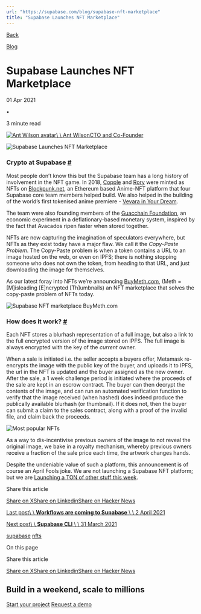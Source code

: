```yaml
---
url: "https://supabase.com/blog/supabase-nft-marketplace"
title: "Supabase Launches NFT Marketplace"
---
```


[Back](https://supabase.com/blog)

[Blog](https://supabase.com/blog)

# Supabase Launches NFT Marketplace

01 Apr 2021

•

3 minute read

[![Ant Wilson avatar](https://supabase.com/_next/image?url=https%3A%2F%2Fgithub.com%2Fawalias.png&w=96&q=75&dpl=dpl_7FY8EmFQ6G3YqautJ4Fvh1viLnvu)\\
\\
Ant WilsonCTO and Co-Founder](https://github.com/awalias)

![Supabase Launches NFT Marketplace](https://supabase.com/_next/image?url=%2Fimages%2Fblog%2Fnft%2Fnft-3.png&w=3840&q=100&dpl=dpl_7FY8EmFQ6G3YqautJ4Fvh1viLnvu)

### Crypto at Supabase [\#](https://supabase.com/blog/supabase-nft-marketplace\#crypto-at-supabase)

Most people don’t know this but the Supabase team has a long history of involvement in the NFT game. In 2018, [Copple](https://www.blockpunk.net/en/collection/paul-copplestone) and [Rory](https://www.blockpunk.net/en/collection/rory-wilding) were minted as NFTs on [Blockpunk.net](https://www.blockpunk.net/), an Ethereum based Anime-NFT platform that four Supabase core team members helped build. We also helped in the building of the world’s first tokenised anime premiere - [Vevara in Your Dream](https://www.animationmagazine.net/anime/first-tokenized-anime-film-vevara-in-your-dream-debuts/).

The team were also founding members of the [Guacchain Foundation](https://github.com/awalias/guacchain), an economic experiment in a deflationary-based monetary system, inspired by the fact that Avacados ripen faster when stored together.

NFTs are now capturing the imagination of speculators everywhere, but NFTs as they exist today have a major flaw. We call it the _Copy-Paste Problem_. The Copy-Paste problem is when a token contains a URL to an image hosted on the web, or even on IPFS; there is nothing stopping someone who does not own the token, from heading to that URL, and just downloading the image for themselves.

As our latest foray into NFTs we’re announcing [BuyMeth.com](https://buymeth.com/), (Meth = \[M\]isleading \[E\]ncrypted \[Th\]umbnails) an NFT marketplace that solves the copy-paste problem of NFTs today.

![Supabase NFT marketplace BuyMeth.com](https://supabase.com/_next/image?url=%2Fimages%2Fblog%2Fnft%2Fnft-1.png&w=3840&q=75&dpl=dpl_7FY8EmFQ6G3YqautJ4Fvh1viLnvu)

### How does it work? [\#](https://supabase.com/blog/supabase-nft-marketplace\#how-does-it-work)

Each NFT stores a blurhash representation of a full image, but also a link to the full encrypted version of the image stored on IPFS. The full image is always encrypted with the key of the _current_ owner.

When a sale is initiated i.e. the seller accepts a buyers offer, Metamask re-encrypts the image with the public key of the buyer, and uploads it to IPFS, the url in the NFT is updated and the buyer assigned as the new owner. After the sale, a 1 week challenge period is initiated where the proceeds of the sale are kept in an escrow contract. The buyer can then decrypt the contents of the image, and can run an automated verification function to verify that the image received (when hashed) does indeed produce the publically available blurhash (or thumbnail). If it does not, then the buyer can submit a claim to the sales contract, along with a proof of the invalid file, and claim back the proceeds.

![Most popular NFTs](https://supabase.com/_next/image?url=%2Fimages%2Fblog%2Fnft%2Fnft-2.png&w=3840&q=75&dpl=dpl_7FY8EmFQ6G3YqautJ4Fvh1viLnvu)

As a way to dis-incentivise previous owners of the image to not reveal the original image, we bake in a royalty mechanism, whereby previous owners receive a fraction of the sale price each time, the artwork changes hands.

Despite the undeniable value of such a platform, this announcement is of course an April Fools joke. We are not launching a Supabase NFT platform; but we are [Launching a TON of other stuff this week](https://supabase.com/blog/launch-week).

Share this article

[Share on X](https://twitter.com/intent/tweet?url=https%3A%2F%2Fsupabase.com%2Fblog%2Fsupabase-nft-marketplace&text=Supabase%20Launches%20NFT%20Marketplace)[Share on Linkedin](https://www.linkedin.com/shareArticle?url=https%3A%2F%2Fsupabase.com%2Fblog%2Fsupabase-nft-marketplace&text=Supabase%20Launches%20NFT%20Marketplace)[Share on Hacker News](https://news.ycombinator.com/submitlink?u=https%3A%2F%2Fsupabase.com%2Fblog%2Fsupabase-nft-marketplace&t=Supabase%20Launches%20NFT%20Marketplace)

[Last post\\
\\
**Workflows are coming to Supabase** \\
\\
2 April 2021](https://supabase.com/blog/supabase-workflows)

[Next post\\
\\
**Supabase CLI** \\
\\
31 March 2021](https://supabase.com/blog/supabase-cli)

[supabase](https://supabase.com/blog/tags/supabase) [nfts](https://supabase.com/blog/tags/nfts)

On this page

Share this article

[Share on X](https://twitter.com/intent/tweet?url=https%3A%2F%2Fsupabase.com%2Fblog%2Fsupabase-nft-marketplace&text=Supabase%20Launches%20NFT%20Marketplace)[Share on Linkedin](https://www.linkedin.com/shareArticle?url=https%3A%2F%2Fsupabase.com%2Fblog%2Fsupabase-nft-marketplace&text=Supabase%20Launches%20NFT%20Marketplace)[Share on Hacker News](https://news.ycombinator.com/submitlink?u=https%3A%2F%2Fsupabase.com%2Fblog%2Fsupabase-nft-marketplace&t=Supabase%20Launches%20NFT%20Marketplace)

## Build in a weekend, scale to millions

[Start your project](https://supabase.com/dashboard) [Request a demo](https://supabase.com/contact/sales)